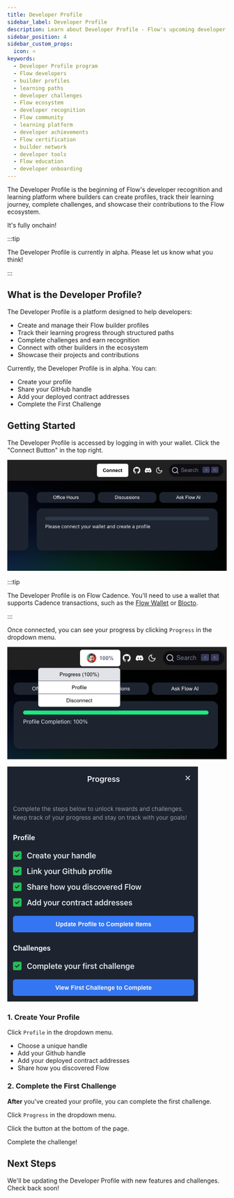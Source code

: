```yaml
---
title: Developer Profile
sidebar_label: Developer Profile
description: Learn about Developer Profile - Flow's upcoming developer recognition and learning platform. Create your builder profile.  In the future, you'll be able to track your learning journey, showcase your projects, and connect with the Flow ecosystem.
sidebar_position: 4
sidebar_custom_props:
  icon: ⭐
keywords:
  - Developer Profile program
  - Flow developers
  - builder profiles
  - learning paths
  - developer challenges
  - Flow ecosystem
  - developer recognition
  - Flow community
  - learning platform
  - developer achievements
  - Flow certification
  - builder network
  - developer tools
  - Flow education
  - developer onboarding
---
```


The Developer Profile is the beginning of Flow's developer recognition and learning platform where builders can create profiles, track their learning journey, complete challenges, and showcase their contributions to the Flow ecosystem.

It's fully onchain!

:::tip

The Developer Profile is currently in alpha. Please let us know what you think!

:::

## What is the Developer Profile?

The Developer Profile is a platform designed to help developers:

- Create and manage their Flow builder profiles
- Track their learning progress through structured paths
- Complete challenges and earn recognition
- Connect with other builders in the ecosystem
- Showcase their projects and contributions

Currently, the Developer Profile is in alpha. You can:

- Create your profile
- Share your GitHub handle
- Add your deployed contract addresses
- Complete the First Challenge

## Getting Started

The Developer Profile is accessed by logging in with your wallet. Click the "Connect Button" in the top right.

![Developer Profile Connect](profile-connect.png)

:::tip

The Developer Profile is on Flow Cadence. You'll need to use a wallet that supports Cadence transactions, such as the [Flow Wallet] or [Blocto].

:::

Once connected, you can see your progress by clicking `Progress` in the dropdown menu.

![Progress](progress.png)

![Developer Profile Progress](profile-progress.png)

### 1. Create Your Profile

Click `Profile` in the dropdown menu.

- Choose a unique handle
- Add your Github handle
- Add your deployed contract addresses
- Share how you discovered Flow

### 2. Complete the First Challenge

**After** you've created your profile, you can complete the first challenge.

Click `Progress` in the dropdown menu.

Click the button at the bottom of the page.

Complete the challenge!

## Next Steps

We'll be updating the Developer Profile with new features and challenges. Check back soon!

<!-- Reference-style links, will not render on the page. -->

[Flow Wallet]: https://wallet.flow.com/
[Blocto]: https://blocto.app/
